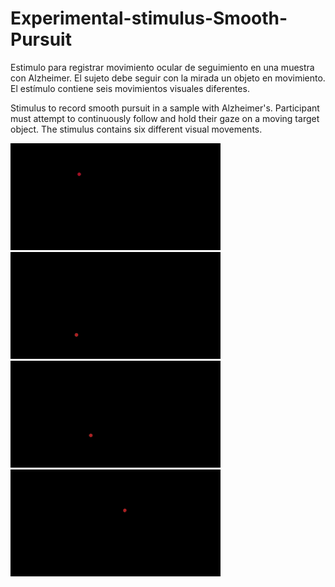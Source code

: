 # Experimental-stimulus-Smooth-Pursuit

Estimulo para registrar movimiento ocular de seguimiento en una muestra con Alzheimer. El sujeto debe seguir con la mirada un objeto en movimiento. El estímulo contiene seis movimientos visuales diferentes.

Stimulus to record smooth pursuit in a sample with Alzheimer's. Participant must attempt to continuously follow and hold their gaze on a moving target object. The stimulus contains six different visual movements.

![GIF1](https://github.com/GCMacarena/Experimental-stimulus-Smooth-Pursuit/blob/main/estimulogif1.gif) ![GIF2](https://github.com/GCMacarena/Experimental-stimulus-Smooth-Pursuit/blob/main/estimulogif2.gif)
![GIF3](https://github.com/GCMacarena/Experimental-stimulus-Smooth-Pursuit/blob/main/estimulogif3.gif) ![GIF4](https://github.com/GCMacarena/Experimental-stimulus-Smooth-Pursuit/blob/main/estimulogif4.gif) 



